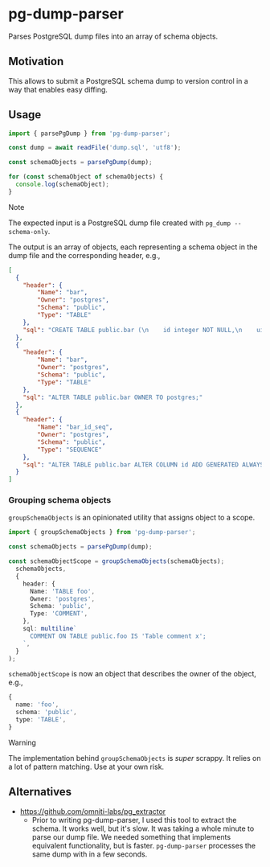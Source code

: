 # pg-dump-parser

Parses PostgreSQL dump files into an array of schema objects.

## Motivation

This allows to submit a PostgreSQL schema dump to version control in a way that enables easy diffing.

## Usage

```ts
import { parsePgDump } from 'pg-dump-parser';

const dump = await readFile('dump.sql', 'utf8');

const schemaObjects = parsePgDump(dump);

for (const schemaObject of schemaObjects) {
  console.log(schemaObject);
}
```

> [!NOTE]
> The expected input is a PostgreSQL dump file created with `pg_dump --schema-only`.

The output is an array of objects, each representing a schema object in the dump file and the corresponding header, e.g.,

```json
[
  {
    "header": {
        "Name": "bar",
        "Owner": "postgres",
        "Schema": "public",
        "Type": "TABLE"
    },
    "sql": "CREATE TABLE public.bar (\n    id integer NOT NULL,\n    uid text NOT NULL,\n    foo_id integer\n);"
  },
  {
    "header": {
        "Name": "bar",
        "Owner": "postgres",
        "Schema": "public",
        "Type": "TABLE"
    },
    "sql": "ALTER TABLE public.bar OWNER TO postgres;"
  },
  {
    "header": {
        "Name": "bar_id_seq",
        "Owner": "postgres",
        "Schema": "public",
        "Type": "SEQUENCE"
    },
    "sql": "ALTER TABLE public.bar ALTER COLUMN id ADD GENERATED ALWAYS AS IDENTITY (\n    SEQUENCE NAME public.bar_id_seq\n    START WITH 1\n    INCREMENT BY 1\n    NO MINVALUE\n    NO MAXVALUE\n    CACHE 1\n);"
  }
]
```

### Grouping schema objects

`groupSchemaObjects` is an opinionated utility that assigns object to a scope.

```ts
import { groupSchemaObjects } from 'pg-dump-parser';

const schemaObjects = parsePgDump(dump);

const schemaObjectScope = groupSchemaObjects(schemaObjects);
  schemaObjects,
  {
    header: {
      Name: 'TABLE foo',
      Owner: 'postgres',
      Schema: 'public',
      Type: 'COMMENT',
    },
    sql: multiline`
      COMMENT ON TABLE public.foo IS 'Table comment x';
    `,
  }
);
```

`schemaObjectScope` is now an object that describes the owner of the object, e.g.,

```ts
{
  name: 'foo',
  schema: 'public',
  type: 'TABLE',
}
```

> [!WARNING]
> The implementation behind `groupSchemaObjects` is _super_ scrappy. It relies on a lot of pattern matching. Use at your own risk.

## Alternatives

* https://github.com/omniti-labs/pg_extractor
  * Prior to writing pg-dump-parser, I used this tool to extract the schema. It works well, but it's slow. It was taking a whole minute to parse our dump file. We needed something that implements equivalent functionality, but is faster. `pg-dump-parser` processes the same dump with in a few seconds.